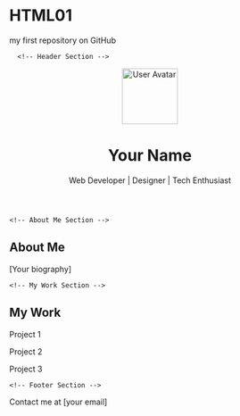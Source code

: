 # HTML01
my first repository on GitHub
<!DOCTYPE html>
<html>
<head>
<title>My Portfoilo</title>
</head>


      <!-- Header Section -->
<header>
        <img src="avatar.png" alt="User Avatar" width="100">
        <h1>Your Name</h1>
        <p>Web Developer | Designer | Tech Enthusiast</p>
</header>

    <!-- About Me Section -->
 <section>
        <h2>About Me</h2>
        <p>[Your biography]</p>
</section>

    <!-- My Work Section -->
<section>
        <h2>My Work</h2>
        <div>
            <p>Project 1</p>
        </div>
        <div>
            <p>Project 2</p>
        </div>
        <div>
            <p>Project 3</p>
        </div>
</section>

    <!-- Footer Section -->
<footer>
        <p>Contact me at [your email]</p>
</footer>

</body>
 </html>